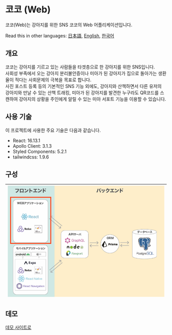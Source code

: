 # 코코 (Web)

코코(Web)는 강아지를 위한 SNS 코코의 Web 어플리케이션입니다.

Read this in other languages: [日本語](./README.md), [English](./README.en.md), [한국어](./README.ko.md)

## 개요

코코는 강아지를 기르고 있는 사람들을 타겟층으로 한 강아지를 위한 SNS입니다.\
사회성 부족에서 오는 강아지 분리불안증이나 미아가 된 강아지가 집으로 돌아가는 생환율이 적다는 사회문제의 극복을 목표로 합니다.\
사진 포스트 등록 등의 기본적인 SNS 기능 외에도, 강아지와 산책하면서 다른 유저의 강아지와 만날 수 있는 산책 트래킹, 미아가 된 강아지를 발견한 누구라도 QR코드를 스캔하여 강아지의 상황을 주인에게 알릴 수 있는 미아 서포트 기능을 이용할 수 있습니다.

## 사용 기술

이 프로젝트에 사용한 주요 기술은 다음과 같습니다.

- React: 16.13.1
- Apollo Client: 3.1.3
- Styled Components: 5.2.1
- tailwindcss: 1.9.6

## 구성

| <img src="./frontend.jpg" alt="drawing" width="600"/> |
| :---------------------------------------------------: |

## 데모

<a href="https://www.cocofordogs.com">데모 사이트로</a>
